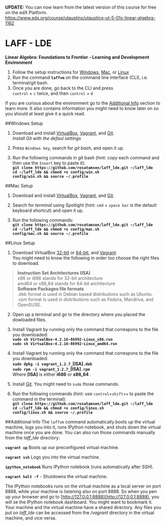 **UPDATE:** You can now learn from the latest version of this course for free on the edX Platform.  
https://www.edx.org/course/utaustinx/utaustinx-ut-5-01x-linear-algebra-1162

LAFF - LDE
====
**Linear Algebra: Foundations to Frontier - Learning and Development Environment**

1. Follow the setup instructions for [Windows](#windows-setup), [Mac](#mac-setup), or [Linux](#linux-setup)
2. Run the command **`laffvm`** on the command line interface (CLI), i.e. terminal/git bash.
3. Once you are done, go back to the CLI and press  
`control` + `c` twice, and then `control` + `d`

If you are curious about the environment go to the [Additional Info](#additional-info) section to learn more. It also contains information you might need to know later on so you should at least give it a quick read.

##Windows Setup

1. Download and install [VirtualBox](http://download.virtualbox.org/virtualbox/4.2.16/VirtualBox-4.2.16-86992-Win.exe), [Vagrant](http://files.vagrantup.com/packages/7ec0ee1d00a916f80b109a298bab08e391945243/Vagrant_1.2.7.msi), and [Git](https://msysgit.googlecode.com/files/Git-1.8.3-preview20130601.exe).  
*Install Git with the defaul settings*

2. Press `Windows key`, search for *git bash*, and open it up.

3. Run the following commands in git bash (hint: copy each command and then use the `Insert` key to paste it):  
**`git clone https://github.com/rosatamsen/laff_lde.git ~/laff_lde`  
`cd ~/laff_lde && chmod +x config/win.sh`  
`config/win.sh && source ~/.profile`**

##Mac Setup

1. Download and install [VirtualBox](http://download.virtualbox.org/virtualbox/4.2.16/VirtualBox-4.2.16-86992-OSX.dmg), [Vagrant](http://files.vagrantup.com/packages/7ec0ee1d00a916f80b109a298bab08e391945243/Vagrant-1.2.7.dmg), and [Git](https://git-osx-installer.googlecode.com/files/git-1.8.3.2-intel-universal-snow-leopard.dmg).

2. Search for *terminal* using Spotlight (hint: `cmd` + `space bar` is the default keyboard shortcut) and open it up.

3. Run the following commands:  
**`git clone https://github.com/rosatamsen/laff_lde.git ~/laff_lde`  
`cd ~/laff_lde && chmod +x config/mac.sh`  
`config/mac.sh && source ~/.profile`**

##Linux Setup

1. Download VirtualBox [32-bit](http://download.virtualbox.org/virtualbox/4.2.16/VirtualBox-4.2.16-86992-Linux_x86.run) or [64-bit](http://download.virtualbox.org/virtualbox/4.2.16/VirtualBox-4.2.16-86992-Linux_amd64.run), and [Vagrant](http://downloads.vagrantup.com/tags/v1.2.7).  
You might need to know the following in order too choose the right files to download.
>**Instruction Set Architectures (ISA)**  
x86 or i686 stands for 32-bit architecture  
amd64 or x86_64 stands for 64-bit architecture  
**Software Packages file formats**  
.deb format is used in Debian based distributions such as Ubuntu.  
.rpm format is used in distributions such as Fedora, Mandriva, and OpenSUSE.

2. Open up a terminal and go to the directory where you placed the dowloaded files.


3. Install Vagrant by running only the command that correspons to the file you downloaded:  
**`sudo sh VirtualBox-4.2.16-86992-Linux_x86.run`  
`sudo sh VirtualBox-4.2.16-86992-Linux_amd64.run`**  

4. Install Vagrant by running only the command that correspons to the file you downloaded:  
**`sudo dpkg -i vagrant_1.2.7_`[ISA]`.deb`  
`sudo rpm -i vagrant_1.2.7_`[ISA]`.rpm`**  
Where **[ISA]** is either **i686** or **x86_64** .

5. Install [Git](http://git-scm.com/download/linux). You might need to `sudo` those commands.

6. Run the following commands (hint: use `control`+`shift`+`v` to paste the command in the terminal):  
**`git clone https://github.com/rosatamsen/laff_lde.git ~/laff_lde`  
`cd ~/laff_lde && chmod +x config/linux.sh`  
`config/linux.sh && source ~/.profile`**

##Additional Info
The `laffvm` command automatically boots up the virtual machine, logs you into it, runs IPython notebook, and shuts down the virtual machine once you are done. You can also run those commands manually from the *laff_lde* directory:

**`vagrant up`** Boots up our preconfigured virtual machine.

**`vagrant ssh`** Logs you into the virtual machine.

**`ipython_notebook`** Runs IPython notebook (runs automatically after SSH).

**`vagrant halt -f`** - Shutdowns the virtual machine.

The IPython notebooks runs on the virtual machine as  a local server on port 8888, while your machine is listening also on port 8888.
So when you pen up your browser and go to [http://127.0.0.1:8888](http://127.0.0.1:8888), you will se the IPython notebook dashboard. You might want to bookmark it.
Your machine and the virtual machine have a shared directory. Any files you put on *laff_lde* can be accessed from the */vagrant* directory in the virtual machine, and vice versa.  
